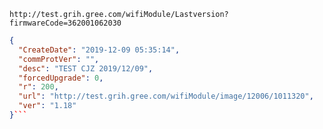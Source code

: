 `http://test.grih.gree.com/wifiModule/Lastversion?firmwareCode=362001062030`

```json
{
  "CreateDate": "2019-12-09 05:35:14",
  "commProtVer": "",
  "desc": "TEST CJZ 2019/12/09",
  "forcedUpgrade": 0,
  "r": 200,
  "url": "http://test.grih.gree.com/wifiModule/image/12006/1011320",
  "ver": "1.18"
}```